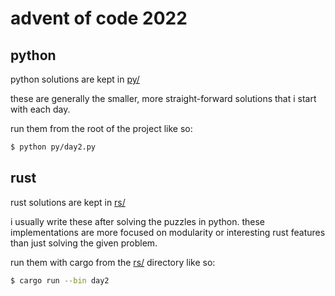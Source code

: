 # advent of code 2022

## python

python solutions are kept in [py/](./py/)

these are generally the smaller, more straight-forward solutions that i start
with each day.

run them from the root of the project like so:

```bash
$ python py/day2.py
```

## rust

rust solutions are kept in [rs/](./rs/)

i usually write these after solving the puzzles in python. these
implementations are more focused on modularity or interesting rust features
than just solving the given problem.

run them with cargo from the [rs/](./rs/) directory like so:

```bash
$ cargo run --bin day2
```
